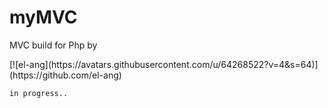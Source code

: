 # myMVC
MVC build for Php by

<div width="64" width="64" style="border-radius:50%;">[![el-ang](https://avatars.githubusercontent.com/u/64268522?v=4&s=64)](https://github.com/el-ang)</div>

`in progress..`